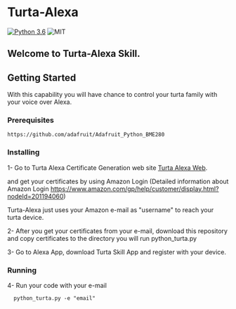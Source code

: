 # Turta-Alexa

[![Python 3.6](https://img.shields.io/pypi/v/python-symphony.svg)](https://www.python.org/downloads/release/python-360/)
![MIT](https://img.shields.io/pypi/l/ansicolortags.svg)

## Welcome to Turta-Alexa Skill.

## Getting Started

With this capability you will have chance to control your turta family with your voice over Alexa.

### Prerequisites
```
https://github.com/adafruit/Adafruit_Python_BME280
```

### Installing


1- Go to Turta Alexa Certificate Generation web site [Turta Alexa Web](https://turtaalexa.com/).

and get your certificates by using Amazon Login 
(Detailed information about Amazon Login https://www.amazon.com/gp/help/customer/display.html?nodeId=201194060)

Turta-Alexa just uses your Amazon e-mail as "username" to reach your turta device.

2- After you get your certificates from your e-mail, download this repository and copy certificates to the directory you will run python_turta.py

3- Go to Alexa App, download Turta Skill App and register with your device.

### Running 

4- Run your code with your e-mail 
```
  python_turta.py -e "email" 
